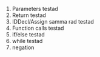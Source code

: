 
1. Parameters                       testad 
2. Return                           testad
3. IDDecl/Assign samma rad          testad
4. Function calls                   testad
5. if/else                          testad
6. while                            testad
7. negation